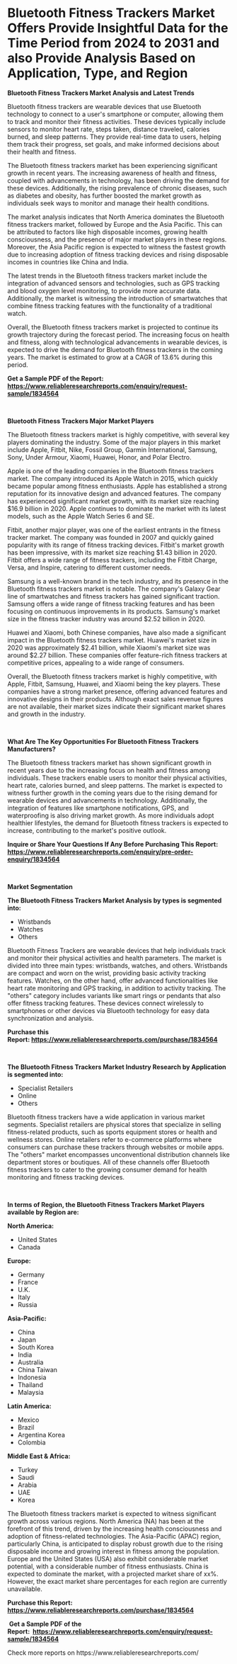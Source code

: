 <p><h1>Bluetooth Fitness Trackers Market Offers Provide Insightful Data for the Time Period from 2024 to 2031 and also Provide Analysis Based on Application, Type, and Region</h1></p><p><strong>Bluetooth Fitness Trackers Market Analysis and Latest Trends</strong></p>
<p><p>Bluetooth fitness trackers are wearable devices that use Bluetooth technology to connect to a user's smartphone or computer, allowing them to track and monitor their fitness activities. These devices typically include sensors to monitor heart rate, steps taken, distance traveled, calories burned, and sleep patterns. They provide real-time data to users, helping them track their progress, set goals, and make informed decisions about their health and fitness.</p><p>The Bluetooth fitness trackers market has been experiencing significant growth in recent years. The increasing awareness of health and fitness, coupled with advancements in technology, has been driving the demand for these devices. Additionally, the rising prevalence of chronic diseases, such as diabetes and obesity, has further boosted the market growth as individuals seek ways to monitor and manage their health conditions.</p><p>The market analysis indicates that North America dominates the Bluetooth fitness trackers market, followed by Europe and the Asia Pacific. This can be attributed to factors like high disposable incomes, growing health consciousness, and the presence of major market players in these regions. Moreover, the Asia Pacific region is expected to witness the fastest growth due to increasing adoption of fitness tracking devices and rising disposable incomes in countries like China and India.</p><p>The latest trends in the Bluetooth fitness trackers market include the integration of advanced sensors and technologies, such as GPS tracking and blood oxygen level monitoring, to provide more accurate data. Additionally, the market is witnessing the introduction of smartwatches that combine fitness tracking features with the functionality of a traditional watch.</p><p>Overall, the Bluetooth fitness trackers market is projected to continue its growth trajectory during the forecast period. The increasing focus on health and fitness, along with technological advancements in wearable devices, is expected to drive the demand for Bluetooth fitness trackers in the coming years. The market is estimated to grow at a CAGR of 13.6% during this period.</p></p>
<p><strong>Get a Sample PDF of the Report:&nbsp; <a href="https://www.reliableresearchreports.com/enquiry/request-sample/1834564">https://www.reliableresearchreports.com/enquiry/request-sample/1834564</a></strong></p>
<p>&nbsp;</p>
<p><strong>Bluetooth Fitness Trackers Major Market Players</strong></p>
<p><p>The Bluetooth fitness trackers market is highly competitive, with several key players dominating the industry. Some of the major players in this market include Apple, Fitbit, Nike, Fossil Group, Garmin International, Samsung, Sony, Under Armour, Xiaomi, Huawei, Honor, and Polar Electro.</p><p>Apple is one of the leading companies in the Bluetooth fitness trackers market. The company introduced its Apple Watch in 2015, which quickly became popular among fitness enthusiasts. Apple has established a strong reputation for its innovative design and advanced features. The company has experienced significant market growth, with its market size reaching $16.9 billion in 2020. Apple continues to dominate the market with its latest models, such as the Apple Watch Series 6 and SE.</p><p>Fitbit, another major player, was one of the earliest entrants in the fitness tracker market. The company was founded in 2007 and quickly gained popularity with its range of fitness tracking devices. Fitbit's market growth has been impressive, with its market size reaching $1.43 billion in 2020. Fitbit offers a wide range of fitness trackers, including the Fitbit Charge, Versa, and Inspire, catering to different customer needs.</p><p>Samsung is a well-known brand in the tech industry, and its presence in the Bluetooth fitness trackers market is notable. The company's Galaxy Gear line of smartwatches and fitness trackers has gained significant traction. Samsung offers a wide range of fitness tracking features and has been focusing on continuous improvements in its products. Samsung's market size in the fitness tracker industry was around $2.52 billion in 2020.</p><p>Huawei and Xiaomi, both Chinese companies, have also made a significant impact in the Bluetooth fitness trackers market. Huawei's market size in 2020 was approximately $2.41 billion, while Xiaomi's market size was around $2.27 billion. These companies offer feature-rich fitness trackers at competitive prices, appealing to a wide range of consumers.</p><p>Overall, the Bluetooth fitness trackers market is highly competitive, with Apple, Fitbit, Samsung, Huawei, and Xiaomi being the key players. These companies have a strong market presence, offering advanced features and innovative designs in their products. Although exact sales revenue figures are not available, their market sizes indicate their significant market shares and growth in the industry.</p></p>
<p>&nbsp;</p>
<p><strong>What Are The Key Opportunities For Bluetooth Fitness Trackers Manufacturers?</strong></p>
<p><p>The Bluetooth fitness trackers market has shown significant growth in recent years due to the increasing focus on health and fitness among individuals. These trackers enable users to monitor their physical activities, heart rate, calories burned, and sleep patterns. The market is expected to witness further growth in the coming years due to the rising demand for wearable devices and advancements in technology. Additionally, the integration of features like smartphone notifications, GPS, and waterproofing is also driving market growth. As more individuals adopt healthier lifestyles, the demand for Bluetooth fitness trackers is expected to increase, contributing to the market's positive outlook.</p></p>
<p><strong>Inquire or Share Your Questions If Any Before Purchasing This Report: <a href="https://www.reliableresearchreports.com/enquiry/pre-order-enquiry/1834564">https://www.reliableresearchreports.com/enquiry/pre-order-enquiry/1834564</a></strong></p>
<p>&nbsp;</p>
<p><strong>Market Segmentation</strong></p>
<p><strong>The Bluetooth Fitness Trackers Market Analysis by types is segmented into:</strong></p>
<p><ul><li>Wristbands</li><li>Watches</li><li>Others</li></ul></p>
<p><p>Bluetooth Fitness Trackers are wearable devices that help individuals track and monitor their physical activities and health parameters. The market is divided into three main types: wristbands, watches, and others. Wristbands are compact and worn on the wrist, providing basic activity tracking features. Watches, on the other hand, offer advanced functionalities like heart rate monitoring and GPS tracking, in addition to activity tracking. The "others" category includes variants like smart rings or pendants that also offer fitness tracking features. These devices connect wirelessly to smartphones or other devices via Bluetooth technology for easy data synchronization and analysis.</p></p>
<p><strong>Purchase this Report:&nbsp;<a href="https://www.reliableresearchreports.com/purchase/1834564">https://www.reliableresearchreports.com/purchase/1834564</a></strong></p>
<p>&nbsp;</p>
<p><strong>The Bluetooth Fitness Trackers Market Industry Research by Application is segmented into:</strong></p>
<p><ul><li>Specialist Retailers</li><li>Online</li><li>Others</li></ul></p>
<p><p>Bluetooth fitness trackers have a wide application in various market segments. Specialist retailers are physical stores that specialize in selling fitness-related products, such as sports equipment stores or health and wellness stores. Online retailers refer to e-commerce platforms where consumers can purchase these trackers through websites or mobile apps. The "others" market encompasses unconventional distribution channels like department stores or boutiques. All of these channels offer Bluetooth fitness trackers to cater to the growing consumer demand for health monitoring and fitness tracking devices.</p></p>
<p>&nbsp;</p>
<p><strong>In terms of Region, the Bluetooth Fitness Trackers Market Players available by Region are:</strong></p>
<p>
    <p> <strong> North America: </strong>
        <ul>
            <li>United States</li>
            <li>Canada</li>
        </ul>
        </p> 
    <p> <strong> Europe: </strong>
        <ul>
            <li>Germany</li>
            <li>France</li>
            <li>U.K.</li>
            <li>Italy</li>
            <li>Russia</li>
        </ul>
        </p> 
    <p> <strong> Asia-Pacific: </strong>
        <ul>
            <li>China</li>
            <li>Japan</li>
            <li>South Korea</li>
            <li>India</li>
            <li>Australia</li>
            <li>China Taiwan</li>
            <li>Indonesia</li>
            <li>Thailand</li>
            <li>Malaysia</li>
        </ul>
        </p> 
    <p> <strong> Latin America: </strong>
        <ul>
            <li>Mexico</li>
            <li>Brazil</li>
            <li>Argentina Korea</li>
            <li>Colombia</li>
        </ul>
        </p> 
    <p> <strong> Middle East & Africa: </strong>
        <ul>
            <li>Turkey</li>
            <li>Saudi</li>
            <li>Arabia</li>
            <li>UAE</li>
            <li>Korea</li>
        </ul>
    </p>
    </p>
<p><p>The Bluetooth fitness trackers market is expected to witness significant growth across various regions. North America (NA) has been at the forefront of this trend, driven by the increasing health consciousness and adoption of fitness-related technologies. The Asia-Pacific (APAC) region, particularly China, is anticipated to display robust growth due to the rising disposable income and growing interest in fitness among the population. Europe and the United States (USA) also exhibit considerable market potential, with a considerable number of fitness enthusiasts. China is expected to dominate the market, with a projected market share of xx%. However, the exact market share percentages for each region are currently unavailable.</p></p>
<p><strong>Purchase this Report: <a href="https://www.reliableresearchreports.com/purchase/1834564">https://www.reliableresearchreports.com/purchase/1834564</a></strong></p>
<p>&nbsp;<strong>Get a Sample PDF of the Report:&nbsp;&nbsp;<a href="https://www.reliableresearchreports.com/enquiry/request-sample/1834564">https://www.reliableresearchreports.com/enquiry/request-sample/1834564</a></strong></p>
<p><strong></strong></p>
<p>Check more reports on https://www.reliableresearchreports.com/</p>